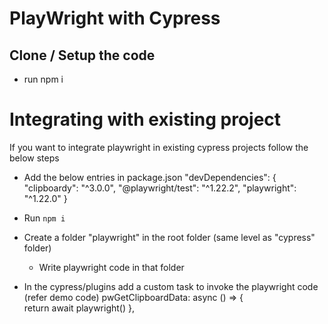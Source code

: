 # PlayWright with Cypress

## Clone / Setup the code
- run npm i


# Integrating with existing project
If you want to integrate playwright in existing cypress projects follow the below steps

- Add the below entries in package.json
 "devDependencies": {
    "clipboardy": "^3.0.0",
    "@playwright/test": "^1.22.2",
    "playwright": "^1.22.0"
}

- Run ```npm i ```

- Create a folder "playwright" in the root folder (same level as "cypress" folder)
  - Write playwright code in that folder

- In the cypress/plugins add a custom task to invoke the playwright code (refer demo code)
  pwGetClipboardData: async () => {   
        return await playwright()
    },
